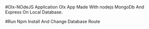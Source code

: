 #Olx-NOdeJS Application
Olx App Made With nodejs MongoDb And Express On Local Database.

#Run Npm Install And Change Database Route

